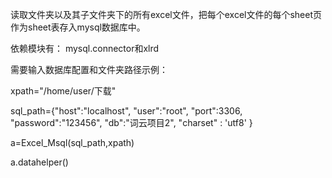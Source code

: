 读取文件夹以及其子文件夹下的所有excel文件，把每个excel文件的每个sheet页作为sheet表存入mysql数据库中。

依赖模块有： mysql.connector和xlrd

需要输入数据库配置和文件夹路径示例：

xpath="/home/user/下载"

sql_path={"host":"localhost",
          "user":"root",
          "port":3306,
          "password":"123456",
          "db":"词云项目2",
          "charset" : 'utf8'
          }
	
a=Excel_Msql(sql_path,xpath)

a.datahelper()
